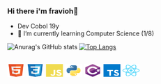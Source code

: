 ### Hi there  i'm fravioh👋
- Dev Cobol 19y
- 🌱 I’m currently learning Computer Science (1/8)

![Anurag's GitHub stats](https://github-readme-stats.vercel.app/api?username=fravioh&show_icons=true&theme=transparent)
[![Top Langs](https://github-readme-stats.vercel.app/api/top-langs/?username=fravioh&layout=compact&theme=transparent)](https://github.com/fravioh/github-readme-stats)
<div style="display: inline_block"><br>
  <img align="center" alt="fravioh-HTML" height="30" width="40" src="https://raw.githubusercontent.com/devicons/devicon/master/icons/html5/html5-original.svg">
  <img align="center" alt="fravioh-CSS" height="30" width="40" src="https://raw.githubusercontent.com/devicons/devicon/master/icons/css3/css3-original.svg">
  <img align="center" alt="fravioh-Js" height="30" width="40" src="https://raw.githubusercontent.com/devicons/devicon/master/icons/javascript/javascript-plain.svg">
  <img align="center" alt="fravioh-Python" height="30" width="40" src="https://raw.githubusercontent.com/devicons/devicon/master/icons/python/python-original.svg">
  <img align="center" alt="fravioh-Csharp" height="30" width="40" src="https://raw.githubusercontent.com/devicons/devicon/master/icons/csharp/csharp-original.svg">
  <img align="center" alt="fravioh-Ts" height="30" width="40" src="https://raw.githubusercontent.com/devicons/devicon/master/icons/typescript/typescript-plain.svg">
  <img align="center" alt="fravioh-React" height="30" width="40" src="https://raw.githubusercontent.com/devicons/devicon/master/icons/react/react-original.svg">
  
</div>
